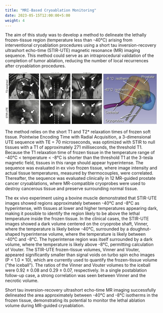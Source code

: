 ```yaml
---
title: "MRI-Based Cryoablation Monitoring"
date: 2023-05-15T12:00:00+5:00
weight: 4
---
```


The aim of this study was to develop a method to delineate the lethally frozen-tissue region (temperature less than -40°C) arising from interventional cryoablation procedures using a short tau inversion-recovery ultrashort echo-time (STIR-UTE) magnetic resonance (MR) imaging sequence. This method could serve as an intraprocedural validation of the completion of tumor ablation, reducing the number of local recurrences after cryoablation procedures.


![Cryoablation Monitoring](/images/projects/mri_cryoablation.jpg)


The method relies on the short T1 and T2* relaxation times of frozen soft tissue. Pointwise Encoding Time with Radial Acquisition, a 3-dimensional UTE sequence with TE = 70 microseconds, was optimized with STIR to null tissues with a T1 of approximately 271 milliseconds, the threshold T1. Because the T1 relaxation time of frozen tissue in the temperature range of -40°C < temperature < -8°C is shorter than the threshold T1 at the 3-tesla magnetic field, tissues in this range should appear hyperintense. The sequence was evaluated in ex vivo frozen tissue, where image intensity and actual tissue temperatures, measured by thermocouples, were correlated. Thereafter, the sequence was evaluated clinically in 12 MR-guided prostate cancer cryoablations, where MR-compatible cryoprobes were used to destroy cancerous tissue and preserve surrounding normal tissue.

The ex vivo experiment using a bovine muscle demonstrated that STIR-UTE images showed regions approximately between -40°C and -8°C as hyperintense, with tissues at lower and higher temperatures appearing dark, making it possible to identify the region likely to be above the lethal temperature inside the frozen tissue. In the clinical cases, the STIR-UTE images showed a dark volume centered on the cryoprobe shaft, Vinner, where the temperature is likely below -40°C, surrounded by a doughnut-shaped hyperintense volume, where the temperature is likely between -40°C and -8°C. The hyperintense region was itself surrounded by a dark volume, where the temperature is likely above -8°C, permitting calculation of Vouter. The STIR-UTE frozen-tissue volumes, Vinner and Vouter, appeared significantly smaller than signal voids on turbo spin echo images (P < 1.0 × 10), which are currently used to quantify the frozen-tissue volume ("the iceball"). The ratios of the Vinner and Vouter volumes to the iceball were 0.92 ± 0.08 and 0.29 ± 0.07, respectively. In a single postablation follow-up case, a strong correlation was seen between Vinner and the necrotic volume.

Short tau inversion-recovery ultrashort echo-time MR imaging successfully delineated the area approximately between -40°C and -8°C isotherms in the frozen tissue, demonstrating its potential to monitor the lethal ablation volume during MR-guided cryoablation.
